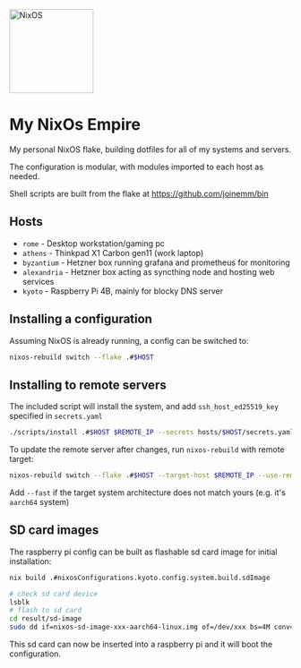 <img alt="NixOS" src="https://raw.githubusercontent.com/NixOS/nixos-artwork/master/logo/nix-snowflake-white.svg" width="150px"/>

# My NixOs Empire

My personal NixOS flake, building dotfiles for all of my systems and servers.

The configuration is modular, with modules imported to each host as needed.

Shell scripts are built from the flake at <https://github.com/joinemm/bin>

## Hosts

- `rome` - Desktop workstation/gaming pc
- `athens` - Thinkpad X1 Carbon gen11 (work laptop)
- `byzantium` - Hetzner box running grafana and prometheus for monitoring
- `alexandria` - Hetzner box acting as syncthing node and hosting web services
- `kyoto` - Raspberry Pi 4B, mainly for blocky DNS server

## Installing a configuration

Assuming NixOS is already running, a config can be switched to:

```sh
nixos-rebuild switch --flake .#$HOST
```

## Installing to remote servers

The included script will install the system, and add `ssh_host_ed25519_key` specified in `secrets.yaml`

```sh
./scripts/install .#$HOST $REMOTE_IP --secrets hosts/$HOST/secrets.yaml
```

To update the remote server after changes, run `nixos-rebuild` with remote target:

```sh
nixos-rebuild switch --flake .#$HOST --target-host $REMOTE_IP --use-remote-sudo
```

Add `--fast` if the target system architecture does not match yours (e.g. it's `aarch64` system)

## SD card images

The raspberry pi config can be built as flashable sd card image for initial installation:

```sh
nix build .#nixosConfigurations.kyoto.config.system.build.sdImage

# check sd card device
lsblk
# flash to sd card
cd result/sd-image
sudo dd if=nixos-sd-image-xxx-aarch64-linux.img of=/dev/xxx bs=4M conv=fsync status=progress
```

This sd card can now be inserted into a raspberry pi and it will boot the configuration.
